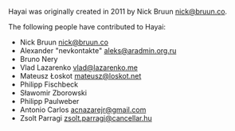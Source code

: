 Hayai was originally created in 2011 by Nick Bruun <nick@bruun.co>.

The following people have contributed to Hayai:

* Nick Bruun <nick@bruun.co>
* Alexander "nevkontakte" <aleks@aradmin.org.ru>
* Bruno Nery
* Vlad Lazarenko <vlad@lazarenko.me>
* Mateusz Łoskot <mateusz@loskot.net>
* Philipp Fischbeck
* Sławomir Zborowski
* Philipp Paulweber
* Antonio Carlos <acnazarejr@gmail.com>
* Zsolt Parragi <zsolt.parragi@cancellar.hu>
